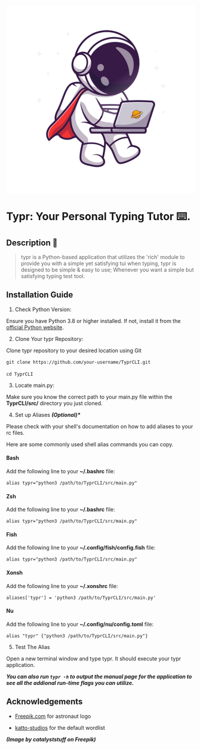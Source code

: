 ![typr logo of an astronaut using a keyboard](https://github.com/DriftingOtter/Typr/blob/main/assets/Typr_Astro.png)

# Typr: Your Personal Typing Tutor :keyboard:.

## Description 📜 
> typr is a Python-based application that utilizes the 'rich' module to provide you with a simple yet satisfying tui when typing, typr is designed to be simple & easy to use; Whenever you want a simple but satisfying typing test tool.

## Installation Guide
1. Check Python Version:

Ensure you have Python 3.8 or higher installed. If not, install it from the [official Python website](https://www.python.org/).

2. Clone Your typr Repository:

Clone typr repository to your desired location using Git

```
git clone https://github.com/your-username/TyprCLI.git

cd TyprCLI
```

3. Locate main.py:

Make sure you know the correct path to your main.py file within the __TyprCLI/src/__ directory you just cloned.

4. Set up Aliases ___(Optional)*___

Please check with your shell's documentation on how to add aliases to your rc files.

Here are some commonly used shell alias commands you can copy.

#### Bash
Add the following line to your __~/.bashrc__ file:

```
alias typr="python3 /path/to/TyprCLI/src/main.py"
```

#### Zsh
Add the following line to your __~/.bashrc__ file:

```
alias typr="python3 /path/to/TyprCLI/src/main.py"
```

#### Fish
Add the following line to your __~/.config/fish/config.fish__ file:

```
alias typr="python3 /path/to/TyprCLI/src/main.py"
```

#### Xonsh
Add the following line to your __~/.xonshrc__ file:

```
aliases['typr'] = 'python3 /path/to/TyprCLI/src/main.py'
```

#### Nu
Add the following line to your __~/.config/nu/config.toml__ file:

```
alias "typr" {"python3 /path/to/TyprCLI/src/main.py"}
```

5. Test The Alias

Open a new terminal window and type typr. It should execute your typr application.

___You can also run ```typr -h``` to output the manual page for the application to see all the addional run-time flags you can utilize.___

## Acknowledgements
- [Freepik.com]((https://www.freepik.com/free-vector/cute-astronaut-working-with-laptop-space-cartoon-vector-icon-illustration-science-technology_42161336.htm#query=keyboard&position=13&from_view=search&track=sph)
) for astronaut logo

- [katto-studios]((https://github.com/katto-studios/loki)) for the default wordlist

___(Image by catalyststuff on Freepik)___
